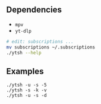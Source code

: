 ## Dependencies 
- ``mpv`` 
- ``yt-dlp``

```sh
# edit: subscriptions ...
mv subscriptions ~/.subscriptions
./ytsh --help
```

## Examples 
```shell
./ytsh -u -s -5
./ytsh -s -k -v
./ytsh -u -s -d
```

